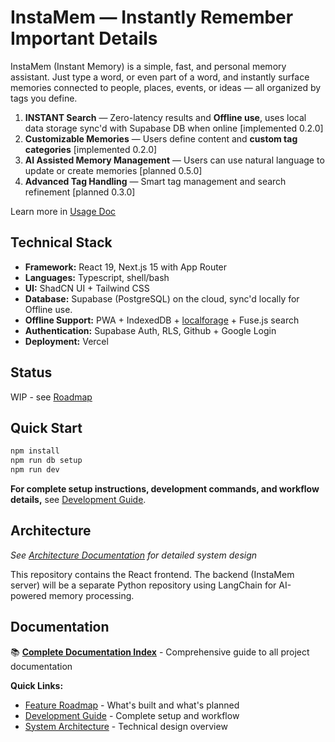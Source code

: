 # InstaMem — Instantly Remember Important Details

InstaMem (Instant Memory) is a simple, fast, and personal memory assistant. Just type a word, or even part of a word, and instantly surface memories connected to people, places, events, or ideas — all organized by tags you define.

1. **INSTANT Search** — Zero-latency results and **Offline use**, uses local data storage sync'd with Supabase DB when online [implemented 0.2.0]
2. **Customizable Memories** — Users define content and **custom tag categories** [implemented 0.2.0]
3. **AI Assisted Memory Management** — Users can use natural language to update or create memories [planned 0.5.0]
4. **Advanced Tag Handling** — Smart tag management and search refinement [planned 0.3.0]

Learn more in [Usage Doc](docs/usage.md#instamem-usage-guide)


## Technical Stack

-   **Framework:** React 19, Next.js 15 with App Router
-   **Languages:** Typescript, shell/bash
-   **UI:** ShadCN UI + Tailwind CSS
-   **Database:** Supabase (PostgreSQL) on the cloud, sync'd locally for Offline use.
-   **Offline Support:** PWA + IndexedDB + [localforage](https://github.com/localForage/localForage) + Fuse.js search
-   **Authentication:** Supabase Auth, RLS, Github + Google Login
-   **Deployment:** Vercel

## Status

WIP - see [Roadmap](docs/roadmap.md)

## Quick Start

```bash
npm install
npm run db setup
npm run dev
```

**For complete setup instructions, development commands, and workflow details,** see [Development Guide](docs/technical/development.md).

## Architecture

_See [Architecture Documentation](docs/technical/architecture.md) for detailed system design_

This repository contains the React frontend. The backend (InstaMem server) will be a separate Python repository using LangChain for AI-powered memory processing.

## Documentation

📚 **[Complete Documentation Index](docs/README.md)** - Comprehensive guide to all project documentation

**Quick Links:**

-   [Feature Roadmap](docs/roadmap.md) - What's built and what's planned
-   [Development Guide](docs/technical/development.md) - Complete setup and workflow
-   [System Architecture](docs/technical/architecture.md) - Technical design overview
